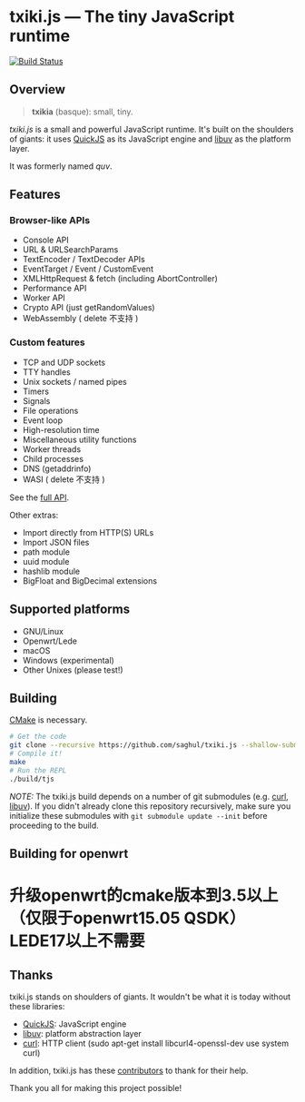 
# txiki.js — The tiny JavaScript runtime

[![Build Status](https://github.com/saghul/txiki.js/workflows/CI/badge.svg)](https://github.com/saghul/txiki.js/actions)

## Overview

> **txikia** (basque): small, tiny.

*txiki.js* is a small and powerful JavaScript runtime. It's built on the shoulders of
giants: it uses [QuickJS] as its JavaScript engine and [libuv] as the platform layer.

It was formerly named *quv*.

## Features

### Browser-like APIs

- Console API
- URL & URLSearchParams
- TextEncoder / TextDecoder APIs
- EventTarget / Event / CustomEvent
- XMLHttpRequest & fetch (including AbortController)
- Performance API
- Worker API
- Crypto API (just getRandomValues)
- WebAssembly ( delete 不支持 )

### Custom features

- TCP and UDP sockets
- TTY handles
- Unix sockets / named pipes
- Timers
- Signals
- File operations
- Event loop
- High-resolution time
- Miscellaneous utility functions
- Worker threads
- Child processes
- DNS (getaddrinfo)
- WASI ( delete 不支持 )

See the [full API].

Other extras:

- Import directly from HTTP(S) URLs
- Import JSON files
- path module
- uuid module
- hashlib module
- BigFloat and BigDecimal extensions

## Supported platforms

* GNU/Linux
* Openwrt/Lede
* macOS
* Windows (experimental)
* Other Unixes (please test!)

## Building

[CMake] is necessary.

```bash
# Get the code
git clone --recursive https://github.com/saghul/txiki.js --shallow-submodules && cd txiki.js
# Compile it!
make
# Run the REPL
./build/tjs
```

*NOTE:* The txiki.js build depends on a number of git submodules (e.g. [curl], [libuv]). If you didn't already clone this repository recursively, make sure you initialize these submodules with `git submodule update --init` before proceeding to the build.

## Building for openwrt
# 升级openwrt的cmake版本到3.5以上（仅限于openwrt15.05 QSDK）LEDE17以上不需要


## Thanks

txiki.js stands on shoulders of giants. It wouldn't be what it is today without these libraries:

* [QuickJS]: JavaScript engine
* [libuv]: platform abstraction layer
* [curl]: HTTP client (sudo apt-get install libcurl4-openssl-dev use system curl)

In addition, txiki.js has these [contributors] to thank for their help.

Thank you all for making this project possible!


[QuickJS]: https://bellard.org/quickjs/
[libuv]: https://libuv.org/
[curl]: https://github.com/curl/curl
[full API]: API.md
[CMake]: https://cmake.org/
[wasm3]: https://github.com/wasm3/wasm3
[contributors]: https://github.com/saghul/txiki.js/graphs/contributors
